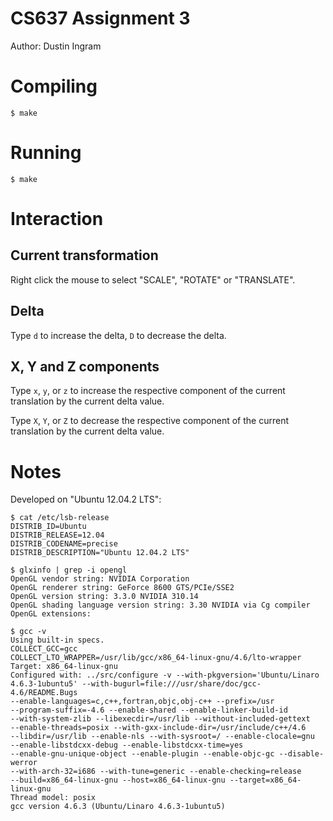 # CS637 Assignment 3
Author: Dustin Ingram

# Compiling

    $ make

# Running

    $ make

# Interaction

## Current transformation

Right click the mouse to select "SCALE", "ROTATE" or "TRANSLATE".

## Delta

Type `d` to increase the delta, `D` to decrease the delta.

## X, Y and Z components

Type `x`, `y`, or `z` to increase the respective component of the current
translation by the current delta value.

Type `X`, `Y`, or `Z` to decrease the respective component of the current
translation by the current delta value.

# Notes
Developed on "Ubuntu 12.04.2 LTS":

    $ cat /etc/lsb-release
    DISTRIB_ID=Ubuntu
    DISTRIB_RELEASE=12.04
    DISTRIB_CODENAME=precise
    DISTRIB_DESCRIPTION="Ubuntu 12.04.2 LTS"

    $ glxinfo | grep -i opengl
    OpenGL vendor string: NVIDIA Corporation
    OpenGL renderer string: GeForce 8600 GTS/PCIe/SSE2
    OpenGL version string: 3.3.0 NVIDIA 310.14
    OpenGL shading language version string: 3.30 NVIDIA via Cg compiler
    OpenGL extensions:

    $ gcc -v
    Using built-in specs.
    COLLECT_GCC=gcc
    COLLECT_LTO_WRAPPER=/usr/lib/gcc/x86_64-linux-gnu/4.6/lto-wrapper
    Target: x86_64-linux-gnu
    Configured with: ../src/configure -v --with-pkgversion='Ubuntu/Linaro
    4.6.3-1ubuntu5' --with-bugurl=file:///usr/share/doc/gcc-4.6/README.Bugs
    --enable-languages=c,c++,fortran,objc,obj-c++ --prefix=/usr
    --program-suffix=-4.6 --enable-shared --enable-linker-build-id
    --with-system-zlib --libexecdir=/usr/lib --without-included-gettext
    --enable-threads=posix --with-gxx-include-dir=/usr/include/c++/4.6
    --libdir=/usr/lib --enable-nls --with-sysroot=/ --enable-clocale=gnu
    --enable-libstdcxx-debug --enable-libstdcxx-time=yes
    --enable-gnu-unique-object --enable-plugin --enable-objc-gc --disable-werror
    --with-arch-32=i686 --with-tune=generic --enable-checking=release
    --build=x86_64-linux-gnu --host=x86_64-linux-gnu --target=x86_64-linux-gnu
    Thread model: posix
    gcc version 4.6.3 (Ubuntu/Linaro 4.6.3-1ubuntu5)

